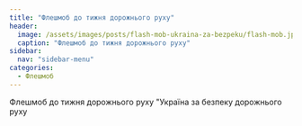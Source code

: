 ```yaml
---
title: "Флешмоб до тижня дорожнього руху"
header:
  image: /assets/images/posts/flash-mob-ukraina-za-bezpeku/flash-mob.jpg
  caption: "Флешмоб до тижня дорожнього руху"
sidebar:
  nav: "sidebar-menu"
categories:
  - Флешмоб
---
```


Флешмоб до тижня дорожнього руху "Україна за безпеку дорожнього руху
